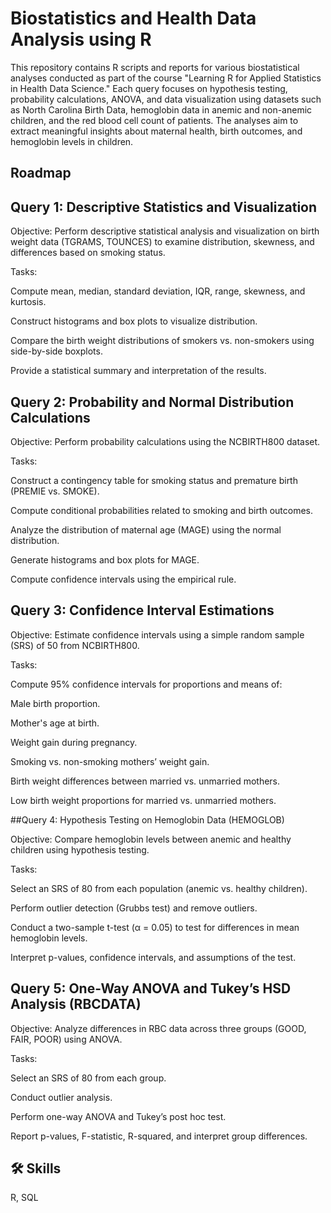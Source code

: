 
# Biostatistics and Health Data Analysis using R

This repository contains R scripts and reports for various biostatistical analyses conducted as part of the course "Learning R for Applied Statistics in Health Data Science." Each query focuses on hypothesis testing, probability calculations, ANOVA, and data visualization using datasets such as North Carolina Birth Data, hemoglobin data in anemic and non-anemic children, and the red blood cell count of patients. The analyses aim to extract meaningful insights about maternal health, birth outcomes, and hemoglobin levels in children.


## Roadmap

## Query 1: Descriptive Statistics and Visualization

Objective: Perform descriptive statistical analysis and visualization on birth weight data (TGRAMS, TOUNCES) to examine distribution, skewness, and differences based on smoking status.

Tasks:

Compute mean, median, standard deviation, IQR, range, skewness, and kurtosis.

Construct histograms and box plots to visualize distribution.

Compare the birth weight distributions of smokers vs. non-smokers using side-by-side boxplots.

Provide a statistical summary and interpretation of the results.


## Query 2: Probability and Normal Distribution Calculations

Objective: Perform probability calculations using the NCBIRTH800 dataset.

Tasks:

Construct a contingency table for smoking status and premature birth (PREMIE vs. SMOKE).

Compute conditional probabilities related to smoking and birth outcomes.

Analyze the distribution of maternal age (MAGE) using the normal distribution.

Generate histograms and box plots for MAGE.

Compute confidence intervals using the empirical rule.


## Query 3: Confidence Interval Estimations

Objective: Estimate confidence intervals using a simple random sample (SRS) of 50 from NCBIRTH800.

Tasks:

Compute 95% confidence intervals for proportions and means of:

Male birth proportion.

Mother's age at birth.

Weight gain during pregnancy.

Smoking vs. non-smoking mothers’ weight gain.

Birth weight differences between married vs. unmarried mothers.

Low birth weight proportions for married vs. unmarried mothers.

##Query 4: Hypothesis Testing on Hemoglobin Data (HEMOGLOB)

Objective: Compare hemoglobin levels between anemic and healthy children using hypothesis testing.

Tasks:

Select an SRS of 80 from each population (anemic vs. healthy children).

Perform outlier detection (Grubbs test) and remove outliers.

Conduct a two-sample t-test (α = 0.05) to test for differences in mean hemoglobin levels.

Interpret p-values, confidence intervals, and assumptions of the test.

## Query 5: One-Way ANOVA and Tukey’s HSD Analysis (RBCDATA)

Objective: Analyze differences in RBC data across three groups (GOOD, FAIR, POOR) using ANOVA.

Tasks:

Select an SRS of 80 from each group.

Conduct outlier analysis.

Perform one-way ANOVA and Tukey’s post hoc test.

Report p-values, F-statistic, R-squared, and interpret group differences.




## 🛠 Skills
R, SQL





